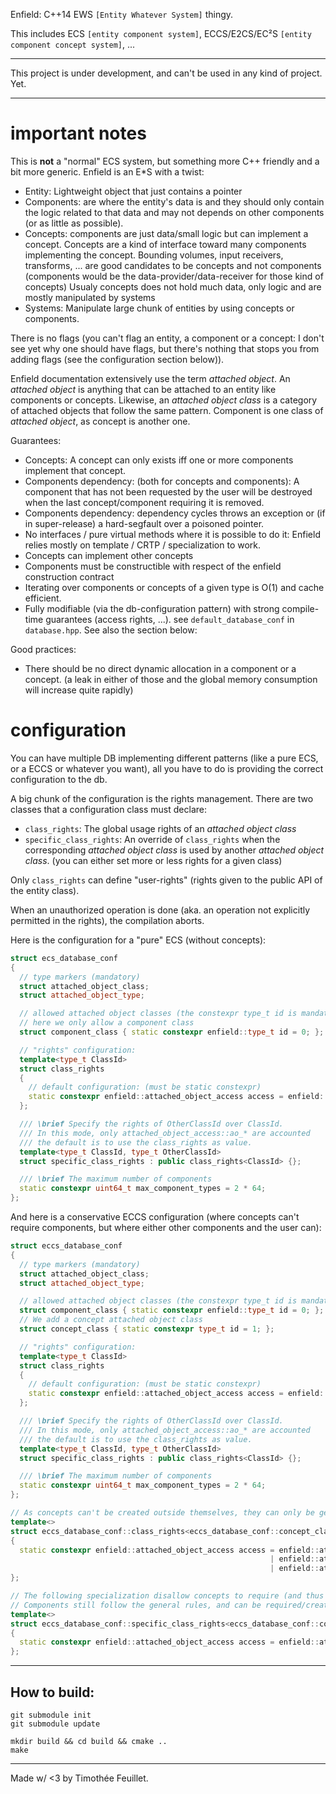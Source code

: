 

Enfield: C++14 EWS `[Entity Whatever System]` thingy.

This includes ECS `[entity component system]`, ECCS/E2CS/EC²S `[entity component concept system]`, ...

---

This project is under development, and can't be used in any kind of project.
Yet.

---


# important notes

This is **not** a "normal" ECS system, but something more C++ friendly and a bit more generic. Enfield is an E*S with a twist:
 - Entity: Lightweight object that just contains a pointer
 - Components: are where the entity's data is and they should only contain the logic related to that data and may not depends on other components (or as little as possible).
 - Concepts: components are just data/small logic but can implement a concept. Concepts are a kind of interface toward many components implementing the concept.
   Bounding volumes, input receivers, transforms, ... are good candidates to be concepts and not components (components would be the data-provider/data-receiver for those kind of concepts)
   Usualy concepts does not hold much data, only logic and are mostly manipulated by systems
 - Systems: Manipulate large chunk of entities by using concepts or components.

There is no flags (you can't flag an entity, a component or a concept: I don't see yet why one should have flags, but there's nothing that stops you from adding flags (see the configuration section below)).

Enfield documentation extensively use the term _attached object_. An _attached object_ is anything that can be attached to an entity like components or concepts.
Likewise, an _attached object class_ is a category of attached objects that follow the same pattern. Component is one class of _attached object_, as concept is another one.


Guarantees:
 - Concepts: A concept can only exists iff one or more components implement that concept.
 - Components dependency: (both for concepts and components): A component that has not been requested by the user will be destroyed when the last concept/component
   requiring it is removed.
 - Components dependency: dependency cycles throws an exception or (if in super-release) a hard-segfault over a poisoned pointer.
 - No interfaces / pure virtual methods where it is possible to do it: Enfield relies mostly on template / CRTP / specialization to work.
 - Concepts can implement other concepts
 - Components must be constructible with respect of the enfield construction contract
 - Iterating over components or concepts of a given type is O(1) and cache efficient.
 - Fully modifiable (via the db-configuration pattern) with strong compile-time guarantees (access rights, ...).
   see `default_database_conf` in `database.hpp`. See also the section below:

Good practices:
 - There should be no direct dynamic allocation in a component or a concept. (a leak in either of those and the global memory consumption will increase quite rapidly)

# configuration

You can have multiple DB implementing different patterns (like a pure ECS, or a ECCS or whatever you want), all you have to do is providing the correct configuration to the db.

A big chunk of the configuration is the rights management. There are two classes that a configuration class must declare:
 - `class_rights`: The global usage rights of an _attached object class_
 - `specific_class_rights`: An override of `class_rights` when the corresponding _attached object class_ is used by another _attached object class_. (you can either set more or less rights for a given class)

Only `class_rights` can define "user-rights" (rights given to the public API of the entity class).
 
When an unauthorized operation is done (aka. an operation not explicitly permitted in the rights), the compilation aborts.

Here is the configuration for a "pure" ECS (without concepts):
```c++
struct ecs_database_conf
{
  // type markers (mandatory)
  struct attached_object_class;
  struct attached_object_type;

  // allowed attached object classes (the constexpr type_t id is mandatory):
  // here we only allow a component class
  struct component_class { static constexpr enfield::type_t id = 0; };

  // "rights" configuration:
  template<type_t ClassId>
  struct class_rights
  {
    // default configuration: (must be static constexpr)
    static constexpr enfield::attached_object_access access = enfield::attached_object_access::all;
  };

  /// \brief Specify the rights of OtherClassId over ClassId.
  /// In this mode, only attached_object_access::ao_* are accounted
  /// the default is to use the class_rights as value.
  template<type_t ClassId, type_t OtherClassId>
  struct specific_class_rights : public class_rights<ClassId> {};

  /// \brief The maximum number of components
  static constexpr uint64_t max_component_types = 2 * 64;
};
```

And here is a conservative ECCS configuration (where concepts can't require components, but where either other components and the user can):
```c++
struct eccs_database_conf
{
  // type markers (mandatory)
  struct attached_object_class;
  struct attached_object_type;

  // allowed attached object classes (the constexpr type_t id is mandatory):
  struct component_class { static constexpr enfield::type_t id = 0; };
  // We add a concept attached object class
  struct concept_class { static constexpr type_t id = 1; };

  // "rights" configuration:
  template<type_t ClassId>
  struct class_rights
  {
    // default configuration: (must be static constexpr)
    static constexpr enfield::attached_object_access access = enfield::attached_object_access::all;
  };

  /// \brief Specify the rights of OtherClassId over ClassId.
  /// In this mode, only attached_object_access::ao_* are accounted
  /// the default is to use the class_rights as value.
  template<type_t ClassId, type_t OtherClassId>
  struct specific_class_rights : public class_rights<ClassId> {};

  /// \brief The maximum number of components
  static constexpr uint64_t max_component_types = 2 * 64;
};

// As concepts can't be created outside themselves, they can only be getable by other attached objects, and marked as automanaged
template<>
struct eccs_database_conf::class_rights<eccs_database_conf::concept_class::id>
{
  static constexpr enfield::attached_object_access access = enfield::attached_object_access::automanaged
                                                          | enfield::attached_object_access::ao_unsafe_getable
                                                          | enfield::attached_object_access::user_getable;
};

// The following specialization disallow concepts to require (and thus create) components
// Components still follow the general rules, and can be required/created by other components, the user and every other attached object classes that don't have specific class rights.
template<>
struct eccs_database_conf::specific_class_rights<eccs_database_conf::component_class::id, eccs_database_conf::concept_class::id>
{
  static constexpr enfield::attached_object_access access = enfield::attached_object_access::ao_unsafe_getable;
};
```

---

## How to build:
```
git submodule init
git submodule update

mkdir build && cd build && cmake ..
make
```

---


Made w/ <3 by Timothée Feuillet.
